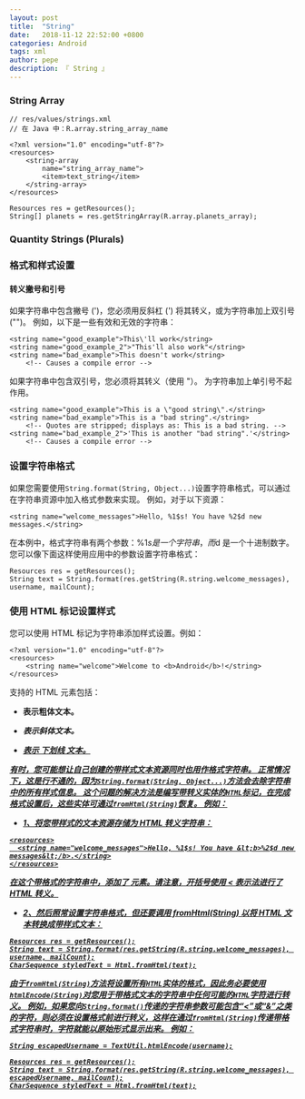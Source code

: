 ```yaml
---
layout: post
title:  "String"
date:   2018-11-12 22:52:00 +0800
categories: Android
tags: xml
author: pepe
description: 『 String 』
---
```


### **String Array**

```
// res/values/strings.xml
// 在 Java 中：R.array.string_array_name

<?xml version="1.0" encoding="utf-8"?>
<resources>
    <string-array
        name="string_array_name">
        <item>text_string</item>
    </string-array>
</resources>
```

```
Resources res = getResources();
String[] planets = res.getStringArray(R.array.planets_array);
```

### **Quantity Strings (Plurals)**

### **格式和样式设置**

#### **转义撇号和引号**

如果字符串中包含撇号 (')，您必须用反斜杠 (\') 将其转义，或为字符串加上双引号 ("")。 例如，以下是一些有效和无效的字符串：
```
<string name="good_example">This\'ll work</string>
<string name="good_example_2">"This'll also work"</string>
<string name="bad_example">This doesn't work</string>
    <!-- Causes a compile error -->
```

如果字符串中包含双引号，您必须将其转义（使用 \"）。 为字符串加上单引号不起作用。

```
<string name="good_example">This is a \"good string\".</string>
<string name="bad_example">This is a "bad string".</string>
    <!-- Quotes are stripped; displays as: This is a bad string. -->
<string name="bad_example_2">'This is another "bad string".'</string>
    <!-- Causes a compile error -->
```    

### **设置字符串格式**

如果您需要使用`String.format(String, Object...)`设置字符串格式，可以通过在字符串资源中加入格式参数来实现。 例如，对于以下资源：
```
<string name="welcome_messages">Hello, %1$s! You have %2$d new messages.</string>
```
在本例中，格式字符串有两个参数：%1$s 是一个字符串，而 %2$d 是一个十进制数字。 您可以像下面这样使用应用中的参数设置字符串格式：
```
Resources res = getResources();
String text = String.format(res.getString(R.string.welcome_messages), username, mailCount);
```

### **使用 HTML 标记设置样式**

您可以使用 HTML 标记为字符串添加样式设置。例如：
```
<?xml version="1.0" encoding="utf-8"?>
<resources>
    <string name="welcome">Welcome to <b>Android</b>!</string>
</resources>
```
支持的 HTML 元素包括：

* <b> 表示粗体文本。

* <i> 表示斜体文本。

* <u> 表示 下划线 文本。

有时，您可能想让自己创建的带样式文本资源同时也用作格式字符串。 正常情况下，这是行不通的，因为`String.format(String, Object...)`方法会去除字符串中的所有样式信息。 
这个问题的解决方法是编写带转义实体的`HTML`标记，在完成格式设置后，这些实体可通过`fromHtml(String)`恢复。 例如：

* 1、将您带样式的文本资源存储为 HTML 转义字符串：
   
```
<resources>
  <string name="welcome_messages">Hello, %1$s! You have &lt;b>%2$d new messages&lt;/b>.</string>
</resources>
```
在这个带格式的字符串中，添加了 <b> 元素。请注意，开括号使用 &lt; 表示法进行了 HTML 转义。

 * 2、然后照常设置字符串格式，但还要调用 fromHtml(String) 以将 HTML 文本转换成带样式文本：
 
```
Resources res = getResources();
String text = String.format(res.getString(R.string.welcome_messages), username, mailCount);
CharSequence styledText = Html.fromHtml(text);
```

由于`fromHtml(String)`方法将设置所有`HTML`实体的格式，因此务必要使用`htmlEncode(String)`对您用于带格式文本的字符串中任何可能的`HTML`字符进行转义。 
例如，如果您向`String.format()`传递的字符串参数可能包含“<”或“&”之类的字符，则必须在设置格式前进行转义，这样在通过`fromHtml(String)`传递带格式字符串时，字符就能以原始形式显示出来。 例如：

```
String escapedUsername = TextUtil.htmlEncode(username);

Resources res = getResources();
String text = String.format(res.getString(R.string.welcome_messages), escapedUsername, mailCount);
CharSequence styledText = Html.fromHtml(text);
```


















